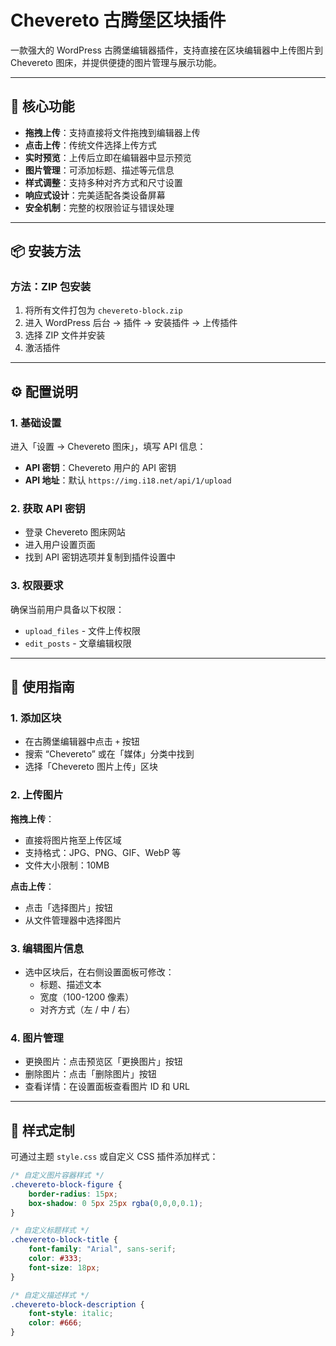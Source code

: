 # Chevereto 古腾堡区块插件

一款强大的 WordPress 古腾堡编辑器插件，支持直接在区块编辑器中上传图片到 Chevereto 图床，并提供便捷的图片管理与展示功能。

---

## 🌟 核心功能

- **拖拽上传**：支持直接将文件拖拽到编辑器上传  
- **点击上传**：传统文件选择上传方式  
- **实时预览**：上传后立即在编辑器中显示预览  
- **图片管理**：可添加标题、描述等元信息  
- **样式调整**：支持多种对齐方式和尺寸设置  
- **响应式设计**：完美适配各类设备屏幕  
- **安全机制**：完整的权限验证与错误处理  

---

## 📦 安装方法
### 方法：ZIP 包安装

1. 将所有文件打包为 `chevereto-block.zip`  
2. 进入 WordPress 后台 → 插件 → 安装插件 → 上传插件  
3. 选择 ZIP 文件并安装  
4. 激活插件  

---

## ⚙️ 配置说明

### 1. 基础设置

进入「设置 → Chevereto 图床」，填写 API 信息：

- **API 密钥**：Chevereto 用户的 API 密钥  
- **API 地址**：默认 `https://img.i18.net/api/1/upload`

### 2. 获取 API 密钥

- 登录 Chevereto 图床网站  
- 进入用户设置页面  
- 找到 API 密钥选项并复制到插件设置中  

### 3. 权限要求

确保当前用户具备以下权限：

- `upload_files` - 文件上传权限  
- `edit_posts` - 文章编辑权限  

---

## 🚀 使用指南

### 1. 添加区块

- 在古腾堡编辑器中点击 `+` 按钮  
- 搜索 “Chevereto” 或在「媒体」分类中找到  
- 选择「Chevereto 图片上传」区块  

### 2. 上传图片

**拖拽上传**：
- 直接将图片拖至上传区域  
- 支持格式：JPG、PNG、GIF、WebP 等  
- 文件大小限制：10MB  

**点击上传**：
- 点击「选择图片」按钮  
- 从文件管理器中选择图片  

### 3. 编辑图片信息

- 选中区块后，在右侧设置面板可修改：  
  - 标题、描述文本  
  - 宽度（100-1200 像素）  
  - 对齐方式（左 / 中 / 右）  

### 4. 图片管理

- 更换图片：点击预览区「更换图片」按钮  
- 删除图片：点击「删除图片」按钮  
- 查看详情：在设置面板查看图片 ID 和 URL  

---

## 🎨 样式定制

可通过主题 `style.css` 或自定义 CSS 插件添加样式：

```css
/* 自定义图片容器样式 */
.chevereto-block-figure {
    border-radius: 15px;
    box-shadow: 0 5px 25px rgba(0,0,0,0.1);
}

/* 自定义标题样式 */
.chevereto-block-title {
    font-family: "Arial", sans-serif;
    color: #333;
    font-size: 18px;
}

/* 自定义描述样式 */
.chevereto-block-description {
    font-style: italic;
    color: #666;
}
